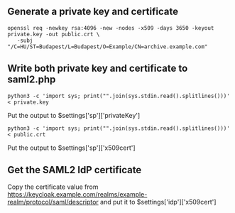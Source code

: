 ## Generate a private key and certificate

```
openssl req -newkey rsa:4096 -new -nodes -x509 -days 3650 -keyout private.key -out public.crt \
   -subj "/C=HU/ST=Budapest/L=Budapest/O=Example/CN=archive.example.com"
```

## Write both private key and certificate to saml2.php

```
python3 -c 'import sys; print("".join(sys.stdin.read().splitlines()))' < private.key
```

Put the output to $settings['sp']['privateKey']

```
python3 -c 'import sys; print("".join(sys.stdin.read().splitlines()))' < public.crt
```

Put the output to $settings['sp']['x509cert']

## Get the SAML2 IdP certificate

Copy the certificate value from https://keycloak.example.com/realms/example-realm/protocol/saml/descriptor
and put it to $settings['idp']['x509cert']
